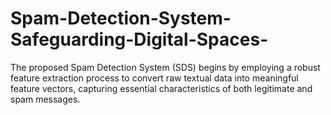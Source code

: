 # Spam-Detection-System-Safeguarding-Digital-Spaces-
The proposed Spam Detection System (SDS) begins by employing a robust feature extraction process to convert raw textual data into meaningful feature vectors, capturing essential characteristics of both legitimate and spam messages. 
